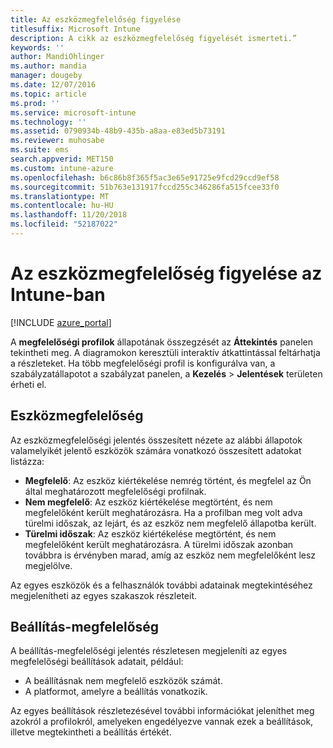 ```yaml
---
title: Az eszközmegfelelőség figyelése
titlesuffix: Microsoft Intune
description: A cikk az eszközmegfelelőség figyelését ismerteti.”
keywords: ''
author: MandiOhlinger
ms.author: mandia
manager: dougeby
ms.date: 12/07/2016
ms.topic: article
ms.prod: ''
ms.service: microsoft-intune
ms.technology: ''
ms.assetid: 0790934b-48b9-435b-a8aa-e83ed5b73191
ms.reviewer: muhosabe
ms.suite: ems
search.appverid: MET150
ms.custom: intune-azure
ms.openlocfilehash: b6c86b8f365f5ac3e65e91725e9fcd29ccd9ef58
ms.sourcegitcommit: 51b763e131917fccd255c346286fa515fcee33f0
ms.translationtype: MT
ms.contentlocale: hu-HU
ms.lasthandoff: 11/20/2018
ms.locfileid: "52187022"
---
```

# <a name="monitor-device-compliance-in-intune"></a>Az eszközmegfelelőség figyelése az Intune-ban

[!INCLUDE [azure_portal](./includes/azure_portal.md)]

A **megfelelőségi profilok** állapotának összegzését az **Áttekintés** panelen tekintheti meg.
A diagramokon keresztüli interaktív átkattintással feltárhatja a részleteket. Ha több megfelelőségi profil is konfigurálva van, a szabályzatállapotot a szabályzat panelen, a **Kezelés** > **Jelentések** területen érheti el.

##  <a name="device-compliance"></a>Eszközmegfelelőség

Az eszközmegfelelőségi jelentés összesített nézete az alábbi állapotok valamelyikét jelentő eszközök számára vonatkozó összesített adatokat listázza:

- **Megfelelő**: Az eszköz kiértékelése nemrég történt, és megfelel az Ön által meghatározott megfelelőségi profilnak.
- **Nem megfelelő**: Az eszköz kiértékelése megtörtént, és nem megfelelőként került meghatározásra.  Ha a profilban meg volt adva türelmi időszak, az lejárt, és az eszköz nem megfelelő állapotba került.
- **Türelmi időszak**: Az eszköz kiértékelése megtörtént, és nem megfelelőként került meghatározásra. A türelmi időszak azonban továbbra is érvényben marad, amíg az eszköz nem megfelelőként lesz megjelölve.

Az egyes eszközök és a felhasználók további adatainak megtekintéséhez megjelenítheti az egyes szakaszok részleteit.

## <a name="setting-compliance"></a>Beállítás-megfelelőség

A beállítás-megfelelőségi jelentés részletesen megjeleníti az egyes megfelelőségi beállítások adatait, például:

- A beállításnak nem megfelelő eszközök számát.
- A platformot, amelyre a beállítás vonatkozik.

Az egyes beállítások részletezésével további információkat jeleníthet meg azokról a profilokról, amelyeken engedélyezve vannak ezek a beállítások, illetve megtekintheti a beállítás értékét.
